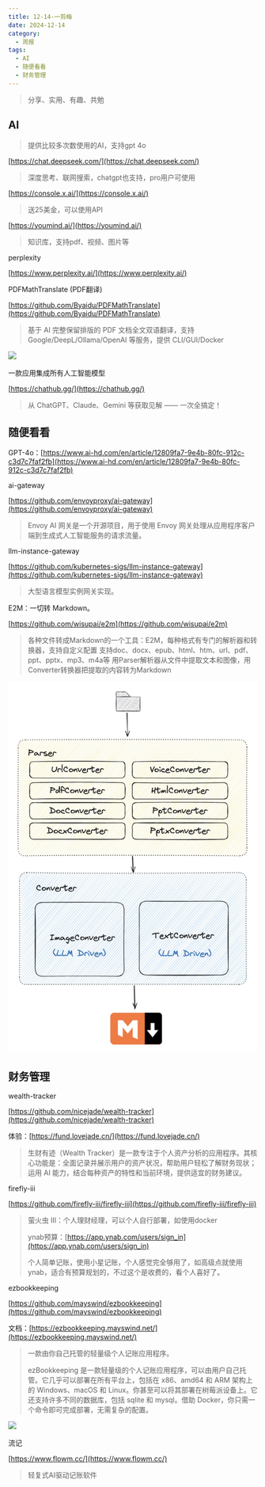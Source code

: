 ```yaml
---
title: 12-14-一剪梅
date: 2024-12-14
category:
  - 周报
tags:
  - AI
  - 随便看看
  - 财务管理
---
```




> 分享、实用、有趣、共勉




## AI
> 提供比较多次数使用的AI，支持gpt 4o



[https://chat.deepseek.com/](https://chat.deepseek.com/)

>深度思考、联网搜索，chatgpt也支持，pro用户可使用



[https://console.x.ai/](https://console.x.ai/)
>送25美金，可以使用API



[https://youmind.ai/](https://youmind.ai/)
>知识库，支持pdf、视频、图片等


perplexity

[https://www.perplexity.ai/](https://www.perplexity.ai/)


PDFMathTranslate  (PDF翻译)

[https://github.com/Byaidu/PDFMathTranslate](https://github.com/Byaidu/PDFMathTranslate)

>基于 AI 完整保留排版的 PDF 文档全文双语翻译，支持 Google/DeepL/Ollama/OpenAI 等服务，提供 CLI/GUI/Docker

![](https://github.com/Byaidu/PDFMathTranslate/raw/main/docs/images/preview.gif)


一款应用集成所有人工智能模型

[https://chathub.gg/](https://chathub.gg/)
>从 ChatGPT、Claude、Gemini 等获取见解 —— 一次全搞定！



## 随便看看

GPT-4o：[https://www.ai-hd.com/en/article/12809fa7-9e4b-80fc-912c-c3d7c7faf2fb](https://www.ai-hd.com/en/article/12809fa7-9e4b-80fc-912c-c3d7c7faf2fb)




ai-gateway

[https://github.com/envoyproxy/ai-gateway](https://github.com/envoyproxy/ai-gateway)

>Envoy AI 网关是一个开源项目，用于使用 Envoy 网关处理从应用程序客户端到生成式人工智能服务的请求流量。



llm-instance-gateway

[https://github.com/kubernetes-sigs/llm-instance-gateway](https://github.com/kubernetes-sigs/llm-instance-gateway)

>大型语言模型实例网关实现。


E2M：一切转 Markdown。

[https://github.com/wisupai/e2m](https://github.com/wisupai/e2m)

>各种文件转成Markdown的一个工具：E2M，每种格式有专门的解析器和转换器，支持自定义配置 支持doc、docx、epub、html、htm、url、pdf、ppt、pptx、mp3、m4a等 用Parser解析器从文件中提取文本和图像，用Converter转换器把提取的内容转为Markdown


![](https://github.com/wisupai/e2m/raw/main/docs/images/e2m_pipeline.jpg?raw=true)



## 财务管理


wealth-tracker

[https://github.com/nicejade/wealth-tracker](https://github.com/nicejade/wealth-tracker)

体验：[https://fund.lovejade.cn/](https://fund.lovejade.cn/)
>生财有迹（Wealth Tracker）是一款专注于个人资产分析的应用程序。其核心功能是：全面记录并展示用户的资产状况，帮助用户轻松了解财务现状；运用 AI 能力，结合每种资产的特性和当前环境，提供适宜的财务建议。



firefly-iii

[https://github.com/firefly-iii/firefly-iii](https://github.com/firefly-iii/firefly-iii)
>萤火虫 III：个人理财经理，可以个人自行部署，如使用docker
>
>ynab预算：[https://app.ynab.com/users/sign_in](https://app.ynab.com/users/sign_in)
>
>个人简单记账，使用小星记账，个人感觉完全够用了，如高级点就使用ynab，适合有预算规划的，不过这个是收费的，看个人喜好了。


ezbookkeeping

[https://github.com/mayswind/ezbookkeeping](https://github.com/mayswind/ezbookkeeping)

文档：[https://ezbookkeeping.mayswind.net/](https://ezbookkeeping.mayswind.net/)
>一款由你自己托管的轻量级个人记账应用程序。
>
>ezBookkeeping 是一款轻量级的个人记账应用程序，可以由用户自己托管。它几乎可以部署在所有平台上，包括在 x86、amd64 和 ARM 架构上的 Windows、macOS 和 Linux。你甚至可以将其部署在树莓派设备上。它还支持许多不同的数据库，包括 sqlite 和 mysql。借助 Docker，你只需一个命令即可完成部署，无需复杂的配置。


![](https://raw.githubusercontent.com/wiki/mayswind/ezbookkeeping/img/desktop/en.png)


流记

[https://www.flowm.cc/](https://www.flowm.cc/)
>轻复式AI驱动记账软件